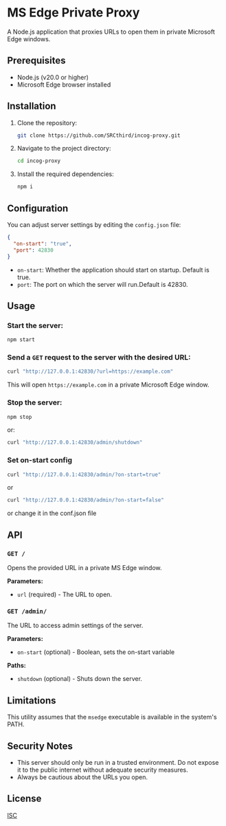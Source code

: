 # MS Edge Private Proxy

A Node.js application that proxies URLs to open them in private Microsoft Edge windows.

## Prerequisites

- Node.js (v20.0 or higher)
- Microsoft Edge browser installed

## Installation

1. Clone the repository:

   ```bash
   git clone https://github.com/SRCthird/incog-proxy.git
   ```

2. Navigate to the project directory:

   ```bash
   cd incog-proxy
   ```

3. Install the required dependencies:

   ```bash
   npm i
   ```

## Configuration

You can adjust server settings by editing the `config.json` file:

```json
{
  "on-start": "true",
  "port": 42830
}
```

- `on-start`: Whether the application should start on startup. Default is true.
- `port`: The port on which the server will run.Default is 42830.

## Usage

### Start the server:

```bash
npm start
```

### Send a `GET` request to the server with the desired URL:

```bash
curl "http://127.0.0.1:42830/?url=https://example.com"
```

This will open `https://example.com` in a private Microsoft Edge window.

### Stop the server:

```bash
npm stop
```
or:
```bash
curl "http://127.0.0.1:42830/admin/shutdown"
```

### Set on-start config

```bash
curl "http://127.0.0.1:42830/admin/?on-start=true"
```
or 
```bash
curl "http://127.0.0.1:42830/admin/?on-start=false"
```
or change it in the conf.json file

## API

### `GET /`

Opens the provided URL in a private MS Edge window.

**Parameters:**

- `url` (required) - The URL to open.

### `GET /admin/`

The URL to access admin settings of the server.

**Parameters:**

- `on-start` (optional) - Boolean, sets the on-start variable

**Paths:**

- `shutdown` (optional) - Shuts down the server.

## Limitations

This utility assumes that the `msedge` executable is available in the system's PATH.

## Security Notes

- This server should only be run in a trusted environment. Do not expose it to the public internet without adequate security measures.
- Always be cautious about the URLs you open.

## License

[ISC](./LICENSE)
